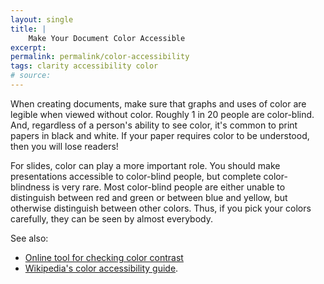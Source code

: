 ```yaml
---
layout: single
title: |
    Make Your Document Color Accessible
excerpt: 
permalink: permalink/color-accessibility
tags: clarity accessibility color
# source: 
---
```


When creating documents, make sure that graphs and uses of color are legible when viewed without color.
Roughly 1 in 20 people are color-blind. 
And, regardless of a person's ability to see color, it's common to print papers in black and white. 
If your paper requires color to be understood, then you will lose readers!

For slides, color can play a more important role. 
You should make presentations accessible to color-blind people, but complete color-blindness is very rare. 
Most color-blind people are either unable to distinguish between red and green or between blue and yellow, but otherwise distinguish between other colors.
Thus, if you pick your colors carefully, they can be seen by almost everybody.

See also:
* [Online tool for checking color contrast](https://webaim.org/resources/contrastchecker/)
* [Wikipedia's color accessibility guide](https://en.wikipedia.org/w/index.php?title=MOS:COLOR">Wikipedia). 